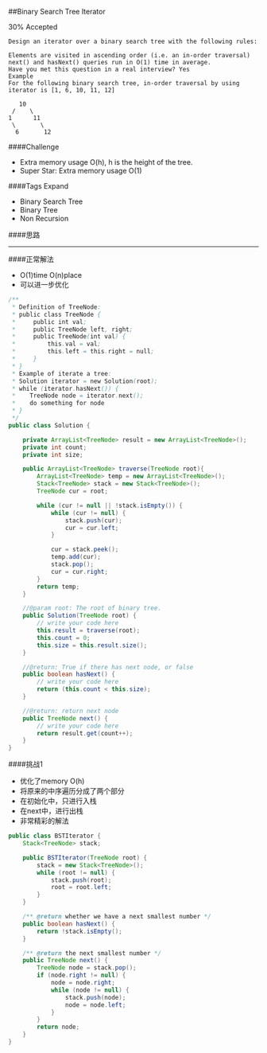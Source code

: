 ##Binary Search Tree Iterator

30% Accepted

	Design an iterator over a binary search tree with the following rules:

	Elements are visited in ascending order (i.e. an in-order traversal)
	next() and hasNext() queries run in O(1) time in average.
	Have you met this question in a real interview? Yes
	Example
	For the following binary search tree, in-order traversal by using iterator is [1, 6, 10, 11, 12]

	   10
	 /    \
	1      11
	 \       \
	  6       12

####Challenge
- Extra memory usage O(h), h is the height of the tree.
- Super Star: Extra memory usage O(1)

####Tags Expand
- Binary Search Tree
- Binary Tree
- Non Recursion

####思路


-----
####正常解法
- O(1)time O(n)place
- 可以进一步优化

```java
/**
 * Definition of TreeNode:
 * public class TreeNode {
 *     public int val;
 *     public TreeNode left, right;
 *     public TreeNode(int val) {
 *         this.val = val;
 *         this.left = this.right = null;
 *     }
 * }
 * Example of iterate a tree:
 * Solution iterator = new Solution(root);
 * while (iterator.hasNext()) {
 *    TreeNode node = iterator.next();
 *    do something for node
 * }
 */
public class Solution {

    private ArrayList<TreeNode> result = new ArrayList<TreeNode>();
    private int count;
    private int size;

    public ArrayList<TreeNode> traverse(TreeNode root){
        ArrayList<TreeNode> temp = new ArrayList<TreeNode>();
        Stack<TreeNode> stack = new Stack<TreeNode>();
        TreeNode cur = root;

        while (cur != null || !stack.isEmpty()) {
            while (cur != null) {
                stack.push(cur);
                cur = cur.left;
            }

            cur = stack.peek();
            temp.add(cur);
            stack.pop();
            cur = cur.right;
        }
        return temp;
    }

    //@param root: The root of binary tree.
    public Solution(TreeNode root) {
        // write your code here
        this.result = traverse(root);
        this.count = 0;
        this.size = this.result.size();
    }

    //@return: True if there has next node, or false
    public boolean hasNext() {
        // write your code here
        return (this.count < this.size);
    }

    //@return: return next node
    public TreeNode next() {
        // write your code here
        return result.get(count++);
    }
}

```

####挑战1
- 优化了memory O(h)
- 将原来的中序遍历分成了两个部分
- 在初始化中，只进行入栈
- 在next中，进行出栈
- 非常精彩的解法


```java
public class BSTIterator {
    Stack<TreeNode> stack;

    public BSTIterator(TreeNode root) {
        stack = new Stack<TreeNode>();
        while (root != null) {
            stack.push(root);
            root = root.left;
        }
    }

    /** @return whether we have a next smallest number */
    public boolean hasNext() {
        return !stack.isEmpty();
    }

    /** @return the next smallest number */
    public TreeNode next() {
        TreeNode node = stack.pop();
        if (node.right != null) {
            node = node.right;
            while (node != null) {
                stack.push(node);
                node = node.left;
            }
        }
        return node;
    }
}
```
